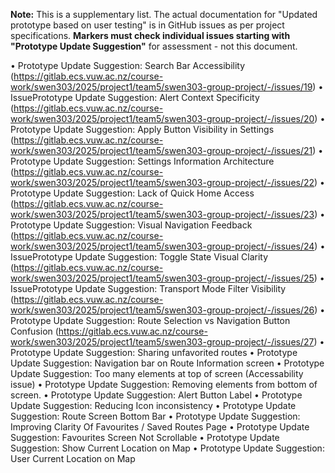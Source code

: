 **Note:** This is a supplementary list. The actual documentation for "Updated prototype based on user testing" is in GitHub issues as per project specifications. **Markers must check individual issues starting with "Prototype Update Suggestion"** for assessment - not this document.


•	Prototype Update Suggestion: Search Bar Accessibility (https://gitlab.ecs.vuw.ac.nz/course-work/swen303/2025/project1/team5/swen303-group-project/-/issues/19) 
•	IssuePrototype Update Suggestion: Alert Context Specificity (https://gitlab.ecs.vuw.ac.nz/course-work/swen303/2025/project1/team5/swen303-group-project/-/issues/20) 
•	Prototype Update Suggestion: Apply Button Visibility in Settings (https://gitlab.ecs.vuw.ac.nz/course-work/swen303/2025/project1/team5/swen303-group-project/-/issues/21) 
•	Prototype Update Suggestion: Settings Information Architecture (https://gitlab.ecs.vuw.ac.nz/course-work/swen303/2025/project1/team5/swen303-group-project/-/issues/22) 
•	Prototype Update Suggestion: Lack of Quick Home Access (https://gitlab.ecs.vuw.ac.nz/course-work/swen303/2025/project1/team5/swen303-group-project/-/issues/23) 
•	Prototype Update Suggestion: Visual Navigation Feedback (https://gitlab.ecs.vuw.ac.nz/course-work/swen303/2025/project1/team5/swen303-group-project/-/issues/24) 
•	IssuePrototype Update Suggestion: Toggle State Visual Clarity (https://gitlab.ecs.vuw.ac.nz/course-work/swen303/2025/project1/team5/swen303-group-project/-/issues/25) 
•	IssuePrototype Update Suggestion: Transport Mode Filter Visibility (https://gitlab.ecs.vuw.ac.nz/course-work/swen303/2025/project1/team5/swen303-group-project/-/issues/26) 
•	Prototype Update Suggestion: Route Selection vs Navigation Button Confusion (https://gitlab.ecs.vuw.ac.nz/course-work/swen303/2025/project1/team5/swen303-group-project/-/issues/27) 
•	Prototype Update Suggestion: Sharing unfavorited routes 
•	Prototype Update Suggestion: Navigation bar on Route Information screen 
•	Prototype Update Suggestion: Too many elements at top of screen (Accessability issue) 
•	Prototype Update Suggestion: Removing elements from bottom of screen. 
•	Prototype Update Suggestion: Alert Button Label 
•	Prototype Update Suggestion: Reducing Icon inconsistency 
•	Prototype Update Suggestion: Route Screen Bottom Bar 
•	Prototype Update Suggestion: Improving Clarity Of Favourites / Saved Routes Page 
•	Prototype Update Suggestion: Favourites Screen Not Scrollable 
•	Prototype Update Suggestion: Show Current Location on Map 
•	Prototype Update Suggestion: User Current Location on Map 







